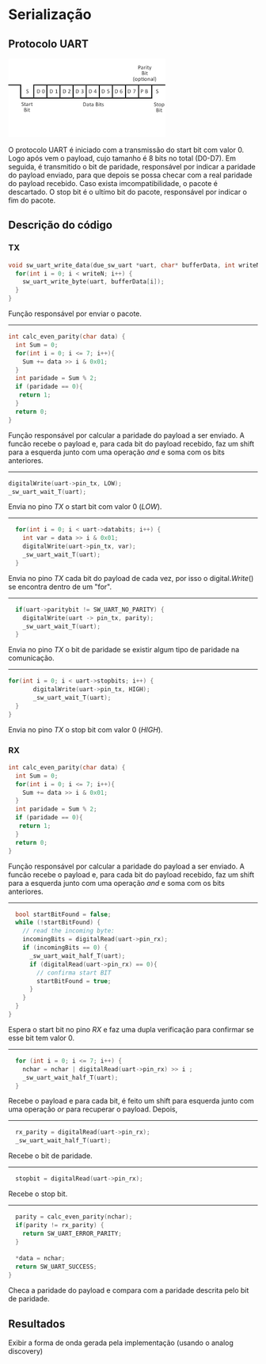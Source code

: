 # Serialização  

## Protocolo UART

![uart](./img/uart.png)

O protocolo UART é iniciado com a transmissão do start bit com valor 0. Logo após vem o payload, cujo tamanho é 8 bits no total (D0-D7). Em seguida, é transmitido o bit de paridade, responsável por indicar a paridade do payload enviado, para que depois se possa checar com a real paridade do payload recebido. Caso exista imcompatibilidade, o pacote é descartado. O stop bit é o ultímo bit do pacote, responsável por indicar o fim do pacote.

## Descrição do código

### TX 
```cpp
void sw_uart_write_data(due_sw_uart *uart, char* bufferData, int writeN) {
  for(int i = 0; i < writeN; i++) {
    sw_uart_write_byte(uart, bufferData[i]);
  }
}
```
Função responsável por enviar o pacote.

---

```cpp
int calc_even_parity(char data) {
  int Sum = 0;
  for(int i = 0; i <= 7; i++){
    Sum += data >> i & 0x01;
  }
  int paridade = Sum % 2;
  if (paridade == 0){
   return 1;
  }
  return 0;
}
```
Função responsável por calcular a paridade do payload a ser enviado. A funcão recebe o payload e, para cada bit do payload recebido, faz um shift para a esquerda junto com uma operação _and_ e soma com os bits anteriores.

---

```cpp
digitalWrite(uart->pin_tx, LOW);
_sw_uart_wait_T(uart);
```
Envia no pino _TX_ o start bit com valor 0 (_LOW_).

---

```cpp
  for(int i = 0; i < uart->databits; i++) {
    int var = data >> i & 0x01;
    digitalWrite(uart->pin_tx, var);
    _sw_uart_wait_T(uart);
  }
```
Envia no pino _TX_ cada bit do payload de cada vez, por isso o digital._Write_() se encontra dentro de um "for". 

---

```cpp
  if(uart->paritybit != SW_UART_NO_PARITY) {
    digitalWrite(uart -> pin_tx, parity);
    _sw_uart_wait_T(uart);
  }
```
Envia no pino _TX_ o bit de paridade se existir algum tipo de paridade na comunicação. 

---

```cpp
for(int i = 0; i < uart->stopbits; i++) {
       digitalWrite(uart->pin_tx, HIGH);
       _sw_uart_wait_T(uart);
  }
}
```
Envia no pino _TX_ o stop bit com valor 0 (_HIGH_). 

### RX


```cpp
int calc_even_parity(char data) {
  int Sum = 0;
  for(int i = 0; i <= 7; i++){
    Sum += data >> i & 0x01;
  }
  int paridade = Sum % 2;
  if (paridade == 0){
   return 1;
  }
  return 0;
}
```
Função responsável por calcular a paridade do payload a ser enviado. A funcão recebe o payload e, para cada bit do payload recebido, faz um shift para a esquerda junto com uma operação _and_ e soma com os bits anteriores.

---

```cpp
  bool startBitFound = false;
  while (!startBitFound) {
    // read the incoming byte:
    incomingBits = digitalRead(uart->pin_rx);
    if (incomingBits == 0) {
      _sw_uart_wait_half_T(uart);
      if (digitalRead(uart->pin_rx) == 0){
        // confirma start BIT
        startBitFound = true;
      }
    }
  }
}
```
Espera o start bit no pino _RX_ e faz uma dupla verificação para confirmar se esse bit tem valor 0. 

---

```cpp
  for (int i = 0; i <= 7; i++) {
    nchar = nchar | digitalRead(uart->pin_rx) >> i ;
    _sw_uart_wait_half_T(uart);
  } 
```
Recebe o payload e para cada bit, é feito um shift para esquerda junto com uma operação _or_ para recuperar o payload. Depois,  

---

```cpp
  rx_parity = digitalRead(uart->pin_rx);
  _sw_uart_wait_half_T(uart);
```
Recebe o bit de paridade.  

 ---

```cpp
  stopbit = digitalRead(uart->pin_rx);
```
Recebe o stop bit.  

---

```cpp
  parity = calc_even_parity(nchar);
  if(parity != rx_parity) {
    return SW_UART_ERROR_PARITY;
  } 
  
  *data = nchar;
  return SW_UART_SUCCESS;
} 
```
Checa a paridade do payload e compara com a paridade descrita pelo bit de paridade.  
 
 
## Resultados 

Exibir a forma de onda gerada pela implementação (usando o analog discovery)


